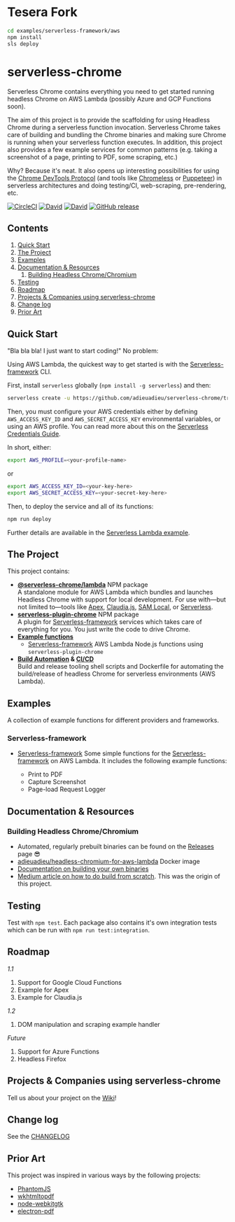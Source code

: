 # Tesera Fork
```bash
cd examples/serverless-framework/aws
npm install
sls deploy
```

# serverless-chrome

Serverless Chrome contains everything you need to get started running headless Chrome on AWS Lambda (possibly Azure and GCP Functions soon).

The aim of this project is to provide the scaffolding for using Headless Chrome during a serverless function invocation. Serverless Chrome takes care of building and bundling the Chrome binaries and making sure Chrome is running when your serverless function executes. In addition, this project also provides a few example services for common patterns (e.g. taking a screenshot of a page, printing to PDF, some scraping, etc.)

Why? Because it's neat. It also opens up interesting possibilities for using the [Chrome DevTools Protocol](https://chromedevtools.github.io/devtools-protocol/tot/) (and tools like [Chromeless](https://github.com/graphcool/chromeless) or [Puppeteer](https://github.com/GoogleChrome/puppeteer)) in serverless architectures and doing testing/CI, web-scraping, pre-rendering, etc.


[![CircleCI](https://img.shields.io/circleci/project/github/adieuadieu/serverless-chrome/master.svg?style=flat-square)](https://circleci.com/gh/adieuadieu/serverless-chrome)
[![David](https://img.shields.io/david/adieuadieu/serverless-chrome.svg?style=flat-square)]()
[![David](https://img.shields.io/david/dev/adieuadieu/serverless-chrome.svg?style=flat-square)]()
[![GitHub release](https://img.shields.io/github/release/adieuadieu/serverless-chrome.svg?style=flat-square)](https://github.com/adieuadieu/serverless-chrome)


## Contents
1. [Quick Start](#quick-start)
1. [The Project](#the-project)
1. [Examples](#examples)
1. [Documentation & Resources](#documentation--resources)
    1. [Building Headless Chrome/Chromium](#building-headless-chromechromium)
1. [Testing](#testing)
1. [Roadmap](#roadmap)
1. [Projects & Companies using serverless-chrome](#projects--companies-using-serverless-chrome)
1. [Change log](#change-log)
1. [Prior Art](#prior-art)


## Quick Start

"Bla bla bla! I just want to start coding!" No problem:

Using AWS Lambda, the quickest way to get started is with the [Serverless-framework](https://serverless.com/) CLI.

First, install `serverless` globally (`npm install -g serverless`) and then:

```bash
serverless create -u https://github.com/adieuadieu/serverless-chrome/tree/master/serverless-chrome/examples/serverless-framework/aws
```

Then, you must configure your AWS credentials either by defining `AWS_ACCESS_KEY_ID` and `AWS_SECRET_ACCESS_KEY` environmental variables, or using an AWS profile. You can read more about this on the [Serverless Credentials Guide](https://serverless.com/framework/docs/providers/aws/guide/credentials/).

In short, either:

```bash
export AWS_PROFILE=<your-profile-name>
```

or

```bash
export AWS_ACCESS_KEY_ID=<your-key-here>
export AWS_SECRET_ACCESS_KEY=<your-secret-key-here>
```

Then, to deploy the service and all of its functions:

```bash
npm run deploy
```

Further details are available in the [Serverless Lambda example](examples/serverless-framework/aws).


## The Project

This project contains:

- **[@serverless-chrome/lambda](packages/lambda)** NPM package<br/>
  A standalone module for AWS Lambda which bundles and launches Headless Chrome with support for local development. For use with—but not limited to—tools like [Apex](https://github.com/apex/apex), [Claudia.js](https://github.com/claudiajs/claudia), [SAM Local](https://github.com/awslabs/aws-sam-local), or [Serverless](https://serverless.com/).
- **[serverless-plugin-chrome](packages/serverless-plugin)** NPM package<br/>
  A plugin for [Serverless-framework](https://serverless.com/) services which takes care of everything for you. You just write the code to drive Chrome.
- **[Example functions](examples/)**
  - [Serverless-framework](https://serverless.com/) AWS Lambda Node.js functions using `serverless-plugin-chrome`
- **[Build Automation](docs/automation.md) & [CI/CD](.circleci/config.yml)**<br/>
   Build and release tooling shell scripts and Dockerfile for automating the build/release of headless Chrome for serverless environments (AWS Lambda).


## Examples

A collection of example functions for different providers and frameworks.

### Serverless-framework

- [Serverless-framework](examples/serverless-framework/aws)
  Some simple functions for the [Serverless-framework](https://serverless.com/) on AWS Lambda. It includes the following example functions:

  - Print to PDF
  - Capture Screenshot
  - Page-load Request Logger


## Documentation & Resources

### Building Headless Chrome/Chromium

- Automated, regularly prebuilt binaries can be found on the [Releases](https://github.com/adieuadieu/serverless-chrome/releases) page 😎
- [adieuadieu/headless-chromium-for-aws-lambda](https://hub.docker.com/r/adieuadieu/headless-chromium-for-aws-lambda/) Docker image
- [Documentation on building your own binaries](/docs/chrome.md)
- [Medium article on how to do build from scratch](https://medium.com/@marco.luethy/running-headless-chrome-on-aws-lambda-fa82ad33a9eb). This was the origin of this project.


## Testing

Test with `npm test`. Each package also contains it's own integration tests which can be run with `npm run test:integration`.


## Roadmap

*1.1*

1. Support for Google Cloud Functions
1. Example for Apex
1. Example for Claudia.js

*1.2*

1. DOM manipulation and scraping example handler

*Future*

1. Support for Azure Functions
1. Headless Firefox


## Projects & Companies using serverless-chrome

Tell us about your project on the [Wiki](https://github.com/adieuadieu/serverless-chrome/wiki/Projects-&amp;-Companies-Using-serverless-chrome)!


## Change log

See the [CHANGELOG](CHANGELOG.md)


## Prior Art

This project was inspired in various ways by the following projects:

- [PhantomJS](http://phantomjs.org/)
- [wkhtmltopdf](https://github.com/wkhtmltopdf/wkhtmltopdf)
- [node-webkitgtk](https://github.com/kapouer/node-webkitgtk)
- [electron-pdf](https://github.com/Janpot/electron-pdf)
